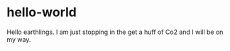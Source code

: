 # hello-world
Hello earthlings. I am just stopping in the get a huff of Co2 and I will be on my way.
